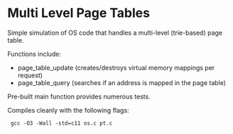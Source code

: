 # Multi Level Page Tables
Simple simulation of OS code that handles a multi-level (trie-based) page table. 

Functions include:
 - page_table_update (creates/destroys virtual memory mappings per request) 
 - page_table_query (searches if an address is mapped in the page table)

Pre-built main function provides numerous tests.

Compiles cleanly with the following flags: 

     gcc -O3 -Wall -std=c11 os.c pt.c
